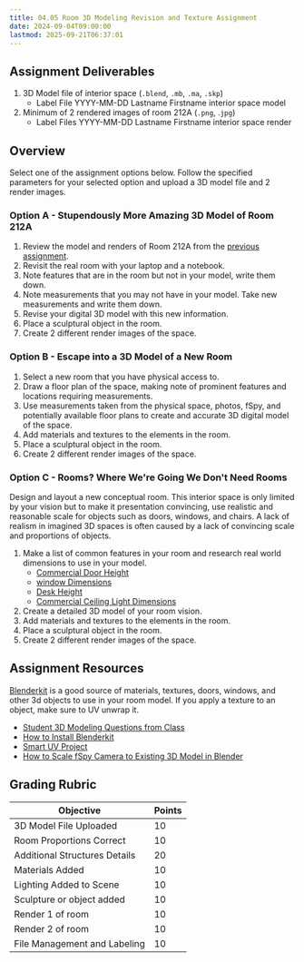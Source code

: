```yaml
---
title: 04.05 Room 3D Modeling Revision and Texture Assignment
date: 2024-09-04T09:00:00
lastmod: 2025-09-21T06:37:01
---
```


## Assignment Deliverables

1. 3D Model file of interior space (`.blend`, `.mb`, `.ma`, `.skp`)
   - Label File YYYY-MM-DD Lastname Firstname interior space model
2. Minimum of 2 rendered images of room 212A (`.png`, .`jpg`)
   - Label Files YYYY-MM-DD Lastname Firstname interior space render

## Overview

Select one of the assignment options below. Follow the specified parameters for your selected option and upload a 3D model file and 2 render images.

### Option A - Stupendously More Amazing 3D Model of Room 212A

1. Review the model and renders of Room 212A from the [previous assignment](../03-floor-plan-to-3d-model/03-06-sculpture-and-expanded-media-room-212a-modeling-exercise-assignment.md).
2. Revisit the real room with your laptop and a notebook.
3. Note features that are in the room but not in your model, write them down.
4. Note measurements that you may not have in your model. Take new measurements and write them down.
5. Revise your digital 3D model with this new information.
6. Place a sculptural object in the room.
7. Create 2 different render images of the space.

### Option B - Escape into a 3D Model of a New Room

1. Select a new room that you have physical access to.
2. Draw a floor plan of the space, making note of prominent features and locations requiring measurements.
3. Use measurements taken from the physical space, photos, fSpy, and potentially available floor plans to create and accurate 3D digital model of the space.
4. Add materials and textures to the elements in the room.
5. Place a sculptural object in the room.
6. Create 2 different render images of the space.

### Option C - Rooms? Where We're Going We Don't Need Rooms

Design and layout a new conceptual room. This interior space is only limited by your vision but to make it presentation convincing, use realistic and reasonable scale for objects such as doors, windows, and chairs. A lack of realism in imagined 3D spaces is often caused by a lack of convincing scale and proportions of objects.

1. Make a list of common features in your room and research real world dimensions to use in your model.
   - [Commercial Door Height](https://www.google.com/search?q=commercial+door+height)
   - [window Dimensions](https://www.google.com/search?q=window+dimensions)
   - [Desk Height](https://www.google.com/search?q=desk+height)
   - [Commercial Ceiling Light Dimensions](https://www.google.com/search?q=commercial+ceiling+light+dimensions)
2. Create a detailed 3D model of your room vision.
3. Add materials and textures to the elements in the room.
4. Place a sculptural object in the room.
5. Create 2 different render images of the space.

## Assignment Resources

[Blenderkit](../../../../3d-modeling/blender/install-blenderkit-blender.md) is a good source of materials, textures, doors, windows, and other 3d objects to use in your room model. If you apply a texture to an object, make sure to UV unwrap it.

- [Student 3D Modeling Questions from Class](./04-03-3d-modeling-student-questions.md)
- [How to Install Blenderkit](../../../../3d-modeling/blender/install-blenderkit-blender.md)
- [Smart UV Project](../../../../3d-modeling/blender/smart-uv-project-blender.md)
- [How to Scale fSpy Camera to Existing 3D Model in Blender](../../../../3d-modeling/blender/scale-fspy-camera-to-existing-3d-model-in-blender.md)

## Grading Rubric

<div class="responsive-table-markdown">

| Objective                     | Points |
| ----------------------------- | ------ |
| 3D Model File Uploaded        | 10     |
| Room Proportions Correct      | 10     |
| Additional Structures Details | 20     |
| Materials Added               | 10     |
| Lighting Added to Scene       | 10     |
| Sculpture or object added     | 10     |
| Render 1 of room              | 10     |
| Render 2 of room              | 10     |
| File Management and Labeling  | 10     |

</div>
